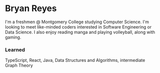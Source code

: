 # Bryan Reyes
I'm a freshmen @ Montgomery College studying Computer Science.
I'm looking to meet like-minded coders interested in Software Engineering or Data Science. 
I also enjoy reading manga and playing volleyball, along with gaming. 

### Learned
TypeScript, React, Java, Data Structures and Algorithms, intermediate Graph Theory

